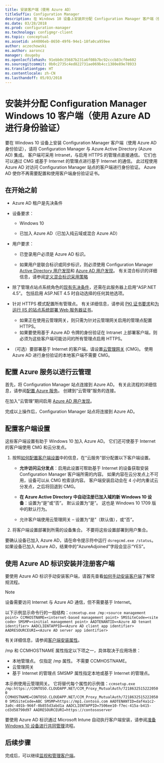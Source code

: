 ```yaml
---
title: 安装客户端（使用 Azure AD）
titleSuffix: Configuration Manager
description: 在 Windows 10 设备上安装并分配 Configuration Manager 客户端（使用 Azure Active Directory 进行身份验证）
ms.date: 03/28/2018
ms.prod: configuration-manager
ms.technology: configmgr-client
ms.topic: conceptual
ms.assetid: a44006eb-8650-49f6-94e1-18fa0ca959ee
author: aczechowski
ms.author: aaroncz
manager: dougeby
ms.openlocfilehash: 91ebb0c35687b231a6f08b7bc92cccb83cf0e602
ms.sourcegitcommit: 0b0c2735c4ed822731ae069b4cc1380e89e78933
ms.translationtype: HT
ms.contentlocale: zh-CN
ms.lasthandoff: 05/03/2018
---
```

# <a name="install-and-assign-configuration-manager-windows-10-clients-using-azure-ad-for-authentication"></a>安装并分配 Configuration Manager Windows 10 客户端（使用 Azure AD 进行身份验证）

要在 Windows 10 设备上安装 Configuration Manager 客户端（使用 Azure AD 身份验证），请将 Configuration Manager 与 Azure Active Directory (Azure AD) 集成。 客户端可采用 Intranet，与启用 HTTPS 的管理点直接通信。 它们也可以通过 CMG 或基于 Internet 的管理点进行基于 Internet 的通信。 此过程使用 Azure AD 对访问 Configuration Manager 站点的客户端进行身份验证。 Azure AD 使你不再需要配置和使用客户端身份验证证书。



## <a name="before-you-begin"></a>在开始之前

- Azure AD 租户是先决条件  

- 设备要求：  

    - Windows 10  

    - 已加入 Azure AD（已加入纯云域或混合 Azure AD）  

- 用户要求：  

    - 已登录用户必须是 Azure AD 标识。   

    - 如果用户是联合标识或同步标识，则必须使用 Configuration Manager [Active Directory 用户发现](/sccm/core/servers/deploy/configure/about-discovery-methods#bkmk_aboutUser)和 [Azure AD 用户发现](/sccm/core/servers/deploy/configure/about-discovery-methods#azureaddisc)。 有关混合标识的详细信息，请参阅[定义混合标识采用策略](/azure/active-directory/active-directory-hybrid-identity-design-considerations-identity-adoption-strategy)<!--497750-->  

- 除了管理点站点系统角色的[现有先决条件](/sccm/core/plan-design/configs/site-and-site-system-prerequisites#bkmk_2012MPpreq)，还需在此服务器上启用“ASP.NET 4.5”。 包括启用 ASP.NET 4.5 时自动选择的任何其他选项。  

- 针对 HTTPS 模式配置所有管理点。 有关详细信息，请参阅 [PKI 证书要求](/sccm/core/plan-design/network/pki-certificate-requirements)和[为运行 IIS 的站点系统部署 Web 服务器证书](/sccm/core/plan-design/network/example-deployment-of-pki-certificates#BKMK_webserver2008_cm2012)。  
    - 如果正在使用云管理网关，则只需为针对云管理网关启用的管理点配置 HTTPS。
    - 如果要使用基于 Azure AD 令牌的身份验证在 Intranet 上部署客户端，则必须为这些客户端可能访问的所有管理点启用 HTTPS。 

- （可选）要部署基于 Internet 的客户端，请设置[云管理网关](/sccm/core/clients/manage/cmg/plan-cloud-management-gateway) (CMG)。 使用 Azure AD 进行身份验证的本地客户端不需要 CMG。  


## <a name="configure-azure-services-for-cloud-management"></a>配置 Azure 服务以进行云管理

首先，将 Configuration Manager 站点连接到 Azure AD。 有关此流程的详细信息，请参阅[配置 Azure 服务](/sccm/core/servers/deploy/configure/azure-services-wizard)。 创建到“云管理”服务的连接。

在加入“云管理”期间启用 [Azure AD 用户发现](/sccm/core/servers/deploy/configure/configure-discovery-methods#azureaadisc)。 

完成以上操作后，Configuration Manager 站点将连接到 Azure AD。 



## <a name="configure-client-settings"></a>配置客户端设置

这些客户端设置有助于 Windows 10 加入 Azure AD。 它们还可使基于 Internet 的客户端使用 CMG 和云分发点。

1.  按照[如何配置客户端设置](/sccm/core/clients/deploy/configure-client-settings)中的信息，在“云服务”部分配置以下客户端设置。  

    - **允许访问云分发点**：启用此设置可帮助基于 Internet 的设备获取安装 Configuration Manager 客户端所需的内容。 如果内容在云分发点上不可用，设备可以从 CMG 检索该内容。 客户端安装启动会在 4 小时内重试云分发点，之后将回退到 CMG。<!--495533-->  

    - **在 Azure Active Directory 中自动注册已加入域的新 Windows 10 设备**：设置为“是”或“否”。 默认设置为“是”。 这也是 Windows 10 1709 版中的默认行为。

    - 允许客户端使用云管理网关 – 设置为“是”（默认值），或“否”。  

2.  将客户端设置部署到所需的设备集合。 不要将这些设置部署到用户集合。

要确认设备已加入 Azure AD，请在命令提示符中运行 `dsregcmd.exe /status`。 如果设备已加入 Azure AD，结果中的“AzureAdjoined”字段会显示“YES”。



## <a name="install-and-register-the-client-using-azure-ad-identity"></a>使用 Azure AD 标识安装并注册客户端

要使用 Azure AD 标识手动安装客户端，请首先查看[如何手动安装客户端](/sccm/core/clients/deploy/deploy-clients-to-windows-computers#BKMK_Manual)了解常规流程。 

 > [!Note]  
 > 设备需要访问 Internet 与 Azure AD 通信，但不需要基于 Internet。 

以下示例显示命令行的一般结构：`ccmsetup.exe /mp:<source management point> CCMHOSTNAME=<internet-based management point> SMSSiteCode=<site code> SMSMP=<initial management point> AADTENANTID=<Azure AD tenant identifier> AADCLIENTAPPID=<Azure AD client app identifier> AADRESOURCEURI=<Azure AD server app identifier>`

有关详细信息，请参阅[客户端安装属性](/sccm/core/clients/deploy/about-client-installation-properties)。

/mp 和 CCMHOSTNAME 属性指定以下项之一，具体取决于应用场景：
- 本地管理点。 仅指定 /mp 属性。 不需要 CCMHOSTNAME。
- 云管理网关
- 基于 Internet 的管理点 SMSMP 属性指定本地或基于 Internet 的管理点。

本示例使用云管理网关。 它将替代每个属性的示例值：`ccmsetup.exe /mp:https://CONTOSO.CLOUDAPP.NET/CCM_Proxy_MutualAuth/72186325152220500 CCMHOSTNAME=CONTOSO.CLOUDAPP.NET/CCM_Proxy_MutualAuth/72186325152220500 SMSSiteCode=ABC SMSMP=https://mp1.contoso.com AADTENANTID=daf4a1c2-3a0c-401b-966f-0b855d3abd1a AADCLIENTAPPID=7506ee10-f7ec-415a-b415-cd3d58790d97 AADRESOURCEURI=https://contososerver`

要使用 Azure AD 标识通过 Microsoft Intune 自动执行客户端安装，请参阅[准备 Windows 10 设备进行共同管理](/sccm/core/clients/manage/co-management-prepare#command-line-to-install-configuration-manager-client)流程。



## <a name="next-steps"></a>后续步骤

完成后，可以继续[监视和管理客户端](/sccm/core/clients/manage/monitor-clients)。
